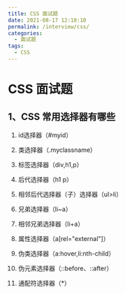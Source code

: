 ```yaml
---
title: CSS 面试题
date: 2021-08-17 12:10:10
permalink: /interview/css/
categories:
  - 面试题
tags:
  - CSS
---
```

# CSS 面试题

## 1、CSS 常用选择器有哪些
1. id选择器（#myid）

2. 类选择器（.myclassname）

3. 标签选择器（div,h1,p）

4. 后代选择器（h1 p）

5. 相邻后代选择器（子）选择器（ul>li）

6. 兄弟选择器（li~a）

7. 相邻兄弟选择器（li+a）

8. 属性选择器（a[rel="external"]）

9. 伪类选择器（a:hover,li:nth-child）

10. 伪元素选择器（::before、::after）

11. 通配符选择器（*）
